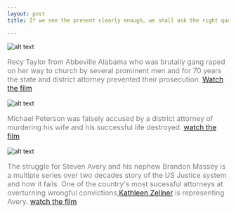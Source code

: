 ```yaml
---
layout: post
title: If we see the present clearly enough, we shall ask the right questions of the past

---
```

![alt text](https://jonkalev.s3.us-west-2.amazonaws.com/20230129_Recy.jpg)
<p style="color: grey; font-size: 16px;">Recy Taylor from Abbeville Alabama who was brutally gang raped on her way to church by several prominent men and for 70 years the state and district attorney prevented their prosecution. <a href="https://www.therapeofrecytaylor.com">Watch the film</a></p>
 

![alt text](https://jonkalev.s3.us-west-2.amazonaws.com/20120129_staircase.jpeg)
<p style="color: grey; font-size: 16px;">Michael Peterson was falsely accused by a district attorney of murdering his wife and his successful life destroyed. <a href="https://www.netflix.com/title/80233441">watch the film</a></p>


![alt text](https://jonkalev.s3.us-west-2.amazonaws.com/20230129_makingamurderer.jpg)
<p style="color: grey; font-size: 16px;">The struggle for Steven Avery and his nephew Brandon Massey is a multiple series over two decades story of the US Justice system and how it fails. One of the country's most sucessful attorneys at overturning wrongful convictions,<a href="http://www.kathleentzellner.com/steven-avery">Kathleen Zellner</a> is representing Avery.  <a href="ß">watch the film</a></p>
